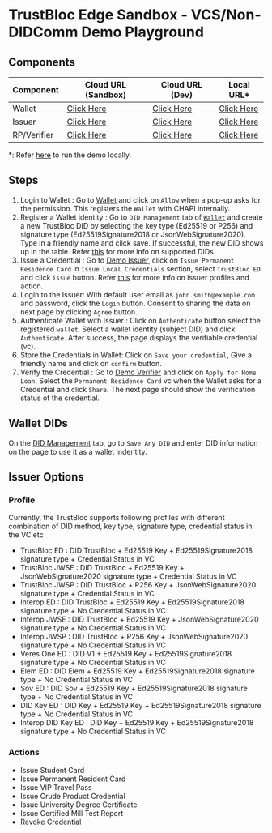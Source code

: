 # TrustBloc Edge Sandbox - VCS/Non-DIDComm Demo Playground

## Components
| Component   | Cloud URL (Sandbox)                                         | Cloud URL (Dev)                                         | Local URL*                                              |
|-------------|-------------------------------------------------------------|---------------------------------------------------------|---------------------------------------------------------|
| Wallet      | [Click Here](https://agent.sandbox.trustbloc.dev/dashboard) | [Click Here](https://agent-ui.dev.trustbloc.dev/dashboard) | [Click Here](https://myagent.trustbloc.local/dashboard) |
| Issuer      | [Click Here](https://demo-issuer.sandbox.trustbloc.dev)     | [Click Here](https://demo-issuer.dev.trustbloc.dev)     | [Click Here](https://issuer.trustbloc.local)            |
| RP/Verifier | [Click Here](https://demo-verifier.sandbox.trustbloc.dev)   | [Click Here](https://demo-verifier.dev.trustbloc.dev)   | [Click Here](https://rp.trustbloc.local)                |

*: Refer [here](./build.md) to run the demo locally.

## Steps
1. Login to Wallet : Go to [Wallet](#components) and click on `Allow` when a pop-up asks for the permission. This 
registers the `Wallet` with CHAPI internally.
2. Register a Wallet identity : Go to `DID Management` tab of [`Wallet`](#components) and 
create a new TrustBloc DID by selecting the key type (Ed25519 or P256) and signature type (Ed25519Signature2018 or 
JsonWebSignature2020). Type in a friendly name and click save. If successful, the new DID shows up in the table. Refer 
[this](#wallet-dids) for more info on supported DIDs.
3. Issue a Credential : Go to [Demo Issuer](#components), click on  `Issue Permanent Residence Card` in `Issue Local Credentials` 
section, select `TrustBloc ED` and click `issue` button. Refer [this](#issuer-options) for more info on issuer profiles and action.
4. Login to the Issuer: With default user email as `john.smith@example.com` and password, click the `Login` button. Consent to 
sharing the data on next page by clicking `Agree` button.
5. Authenticate Wallet with Issuer : Click on `Authenticate` button select the registered `wallet`. 
Select a wallet identity (subject DID) and click `Authenticate`. After success, the page displays the verifiable credential (vc).
6. Store the Credentials in Wallet: Click on `Save your credential`, Give a friendly name and click on `confirm` button.
7. Verify the Credential : Go to [Demo Verifier](#components) and click on `Apply for Home Loan`. Select the `Permanent Residence Card` vc 
when the Wallet asks for a Credential and click `Share`. The next page should show the verification 
status of the credential. 

## Wallet DIDs
On the [DID Management](#components) tab, go to `Save Any DID` and enter DID information 
on the page to use it as a wallet indentity.

## Issuer Options
### Profile
Currently, the TrustBloc supports following profiles with different combination of DID method, key type, signature type, credential status in the VC etc
- TrustBloc ED : DID TrustBloc + Ed25519 Key + Ed25519Signature2018 signature type + Credential Status in VC
- TrustBloc JWSE : DID TrustBloc + Ed25519 Key + JsonWebSignature2020 signature type + Credential Status in VC
- TrustBloc JWSP : DID TrustBloc + P256 Key + JsonWebSignature2020 signature type + Credential Status in VC
- Interop ED : DID TrustBloc + Ed25519 Key + Ed25519Signature2018 signature type + No Credential Status in VC
- Interop JWSE : DID TrustBloc + Ed25519 Key + JsonWebSignature2020 signature type + No Credential Status in VC
- Interop JWSP : DID TrustBloc + P256 Key + JsonWebSignature2020 signature type + No Credential Status in VC
- Veres One ED : DID V1 + Ed25519 Key + Ed25519Signature2018 signature type + No Credential Status in VC
- Elem ED : DID Elem + Ed25519 Key + Ed25519Signature2018 signature type + No Credential Status in VC
- Sov ED : DID Sov + Ed25519 Key + Ed25519Signature2018 signature type + No Credential Status in VC
- DID Key ED : DID Key + Ed25519 Key + Ed25519Signature2018 signature type + No Credential Status in VC
- Interop DID Key ED : DID Key + Ed25519 Key + Ed25519Signature2018 signature type + No Credential Status in VC

### Actions
- Issue Student Card
- Issue Permanent Resident Card
- Issue VIP Travel Pass
- Issue Crude Product Credential
- Issue University Degree Certificate
- Issue Certified Mill Test Report
- Revoke Credential

